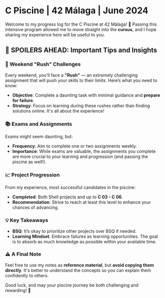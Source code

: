 # C Piscine | 42 Málaga | June 2024

Welcome to my progress log for the C Piscine at 42 Málaga! 🎉 Passing this intensive program allowed me to move straight into the **cursus**, and I hope sharing my experience here will be useful to you.

## 🚨 SPOILERS AHEAD: Important Tips and Insights

### 🌟 Weekend "Rush" Challenges
Every weekend, you'll face a **"Rush"** — an extremely challenging assignment that will push your skills to their limits. Here’s what you need to know:
- **Objective**: Complete a daunting task with minimal guidance and **prepare for failure**.
- **Strategy**: Focus on learning during these rushes rather than finding solutions online. It's all about the experience!

### 📚 Exams and Assignments
Exams might seem daunting, but:
- **Frequency**: Aim to complete one or two assignments weekly.
- **Importance**: While exams are valuable, the assignments you complete are more crucial to your learning and progression (and passing the piscine as well!).

### 📈 Project Progression
From my experience, most successful candidates in the piscine:
- **Completed**: Both Shell projects and up to **C 03 - C 06**.
- **Recommendation**: Strive to reach at least this level to enhance your chances of advancing.

### 💡 Key Takeaways
- **BSQ**: It’s okay to prioritize other projects over BSQ if needed.
- **Learning Mindset**: Embrace failures as learning opportunities. The goal is to absorb as much knowledge as possible within your available time.

### ⚠️ A Final Note
Feel free to use my notes as **reference material**, but **avoid copying them directly**. It's better to understand the concepts so you can explain them confidently to others.

Good luck, and may your piscine journey be both challenging and rewarding! 🚀
